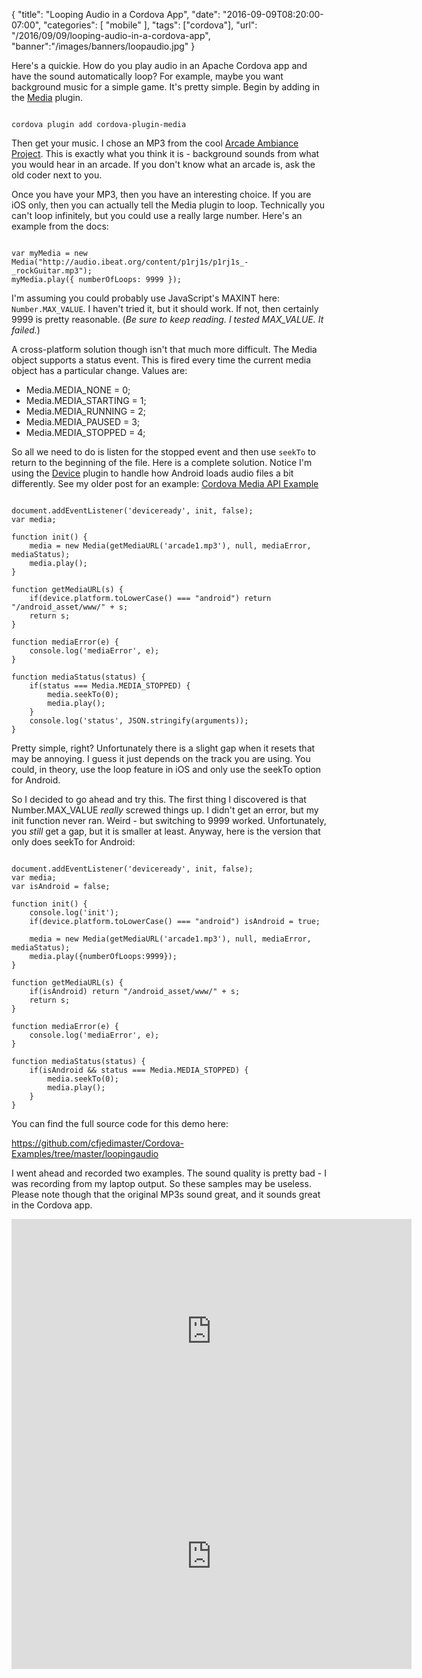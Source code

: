 
{
	"title": "Looping Audio in a Cordova App",
	"date": "2016-09-09T08:20:00-07:00",
	"categories": [
		"mobile"
	],
	"tags": ["cordova"],
	"url": "/2016/09/09/looping-audio-in-a-cordova-app",
	"banner":"/images/banners/loopaudio.jpg"
}

Here's a quickie. How do you play audio in an Apache Cordova app and have the sound automatically loop? For example, maybe you want background music for a simple game. It's pretty simple. Begin by adding in the [Media](https://github.com/apache/cordova-plugin-media) plugin.

<!--more-->

<pre><code class="language-markup">
cordova plugin add cordova-plugin-media
</code></pre>

Then get your music. I chose an MP3 from the cool [Arcade Ambiance Project](http://arcade.hofle.com/). This is exactly what you think it is - background sounds from what you would hear in an arcade. If you don't know what an arcade is, ask the old coder next to you. 

Once you have your MP3, then you have an interesting choice. If you are iOS only, then you can actually tell the Media plugin to loop. Technically you can't loop infinitely, but you could use a really large number. Here's an example from the docs:

<pre><code class="language-javascript">
var myMedia = new Media("http://audio.ibeat.org/content/p1rj1s/p1rj1s_-_rockGuitar.mp3");
myMedia.play({ numberOfLoops: 9999 });
</code></pre>

I'm assuming you could probably use JavaScript's MAXINT here: <code>Number.MAX_VALUE</code>. I haven't tried it, but it should work. If not, then certainly 9999 is pretty reasonable. (<i>Be sure to keep reading. I tested MAX_VALUE. It failed.</i>)

A cross-platform solution though isn't that much more difficult. The Media object supports a status event. This is fired every time the current media object has a particular change. Values are:

* Media.MEDIA_NONE = 0;
* Media.MEDIA_STARTING = 1;
* Media.MEDIA_RUNNING = 2;
* Media.MEDIA_PAUSED = 3;
* Media.MEDIA_STOPPED = 4;

So all we need to do is listen for the stopped event and then use `seekTo` to return to the beginning of the file. Here is a complete solution. Notice I'm using the [Device](https://github.com/apache/cordova-plugin-device) plugin to handle how Android loads audio files a bit differently. See my older post for an example: [Cordova Media API Example](https://www.raymondcamden.com/2014/06/23/Cordova-Media-API-Example/)

<pre><code class="language-javascript">
document.addEventListener('deviceready', init, false);
var media;

function init() {
	media = new Media(getMediaURL('arcade1.mp3'), null, mediaError, mediaStatus);
	media.play();
}

function getMediaURL(s) {
    if(device.platform.toLowerCase() === "android") return "/android_asset/www/" + s;
    return s;
}

function mediaError(e) {
	console.log('mediaError', e);
}

function mediaStatus(status) {
	if(status === Media.MEDIA_STOPPED) {
		media.seekTo(0);
		media.play();
	}
	console.log('status', JSON.stringify(arguments));
}
</code></pre>

Pretty simple, right? Unfortunately there is a slight gap when it resets that may be annoying. I guess it just depends on the track you are using. You could, in theory, use the loop feature in iOS and only use the seekTo option for Android. 

So I decided to go ahead and try this. The first thing I discovered is that Number.MAX_VALUE <i>really</i> screwed things up. I didn't get an error, but my init function never ran. Weird - but switching to 9999 worked. Unfortunately, you <i>still</i> get a gap, but it is smaller at least. Anyway, here is the version that only does seekTo for Android:

<pre><code class="language-javascript">
document.addEventListener('deviceready', init, false);
var media;
var isAndroid = false;

function init() {
	console.log('init');
	if(device.platform.toLowerCase() === "android") isAndroid = true;

	media = new Media(getMediaURL('arcade1.mp3'), null, mediaError, mediaStatus);
	media.play({numberOfLoops:9999});
}

function getMediaURL(s) {
    if(isAndroid) return "/android_asset/www/" + s;
    return s;
}

function mediaError(e) {
	console.log('mediaError', e);
}

function mediaStatus(status) {
	if(isAndroid && status === Media.MEDIA_STOPPED) {
		media.seekTo(0);
		media.play();
	}
}
</code></pre>

You can find the full source code for this demo here: 

https://github.com/cfjedimaster/Cordova-Examples/tree/master/loopingaudio

I went ahead and recorded two examples. The sound quality is pretty bad - I was recording from my laptop output. So these samples may be useless. Please note though that the original MP3s sound great, and it sounds great in the Cordova app. 

<iframe width="640" height="360" src="https://www.youtube.com/embed/btTY0asGRF4?rel=0" frameborder="0" allowfullscreen></iframe>

<iframe width="640" height="360" src="https://www.youtube.com/embed/h6ow9DCu7Ho?rel=0" frameborder="0" allowfullscreen></iframe>


